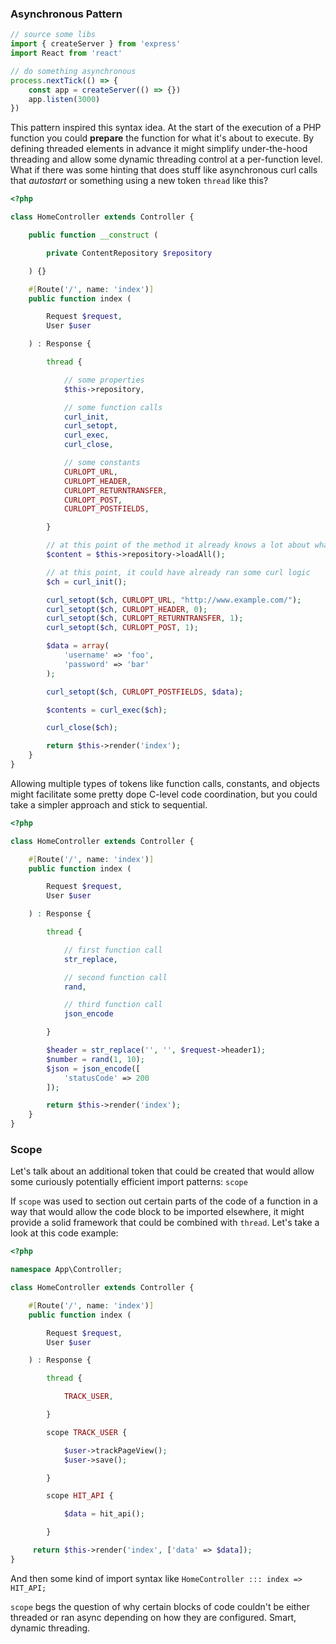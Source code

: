 ### Asynchronous Pattern

```javascript
// source some libs
import { createServer } from 'express'
import React from 'react'

// do something asynchronous
process.nextTick(() => {
    const app = createServer(() => {})
    app.listen(3000)
})
```
This pattern inspired this syntax idea. At the start of the execution of a PHP function you could **prepare** the function for what it's about to execute. By defining threaded elements in advance it might simplify under-the-hood threading and allow some dynamic threading control at a per-function level. What if there was some hinting that does stuff like asynchronous curl calls that *autostart* or something using a new token `thread` like this?

```php
<?php

class HomeController extends Controller {

    public function __construct (

        private ContentRepository $repository

    ) {}

    #[Route('/', name: 'index')]
    public function index (

        Request $request,
        User $user

    ) : Response {

        thread {

            // some properties
            $this->repository,

            // some function calls
            curl_init,
            curl_setopt,
            curl_exec,
            curl_close,

            // some constants
            CURLOPT_URL,
            CURLOPT_HEADER,
            CURLOPT_RETURNTRANSFER,
            CURLOPT_POST,
            CURLOPT_POSTFIELDS,

        }

        // at this point of the method it already knows a lot about what is *about* to be executed
        $content = $this->repository->loadAll();

        // at this point, it could have already ran some curl logic
        $ch = curl_init();

        curl_setopt($ch, CURLOPT_URL, "http://www.example.com/");
        curl_setopt($ch, CURLOPT_HEADER, 0);
        curl_setopt($ch, CURLOPT_RETURNTRANSFER, 1);
        curl_setopt($ch, CURLOPT_POST, 1);

        $data = array(
            'username' => 'foo',
            'password' => 'bar'
        );

        curl_setopt($ch, CURLOPT_POSTFIELDS, $data);

        $contents = curl_exec($ch);

        curl_close($ch);

        return $this->render('index');
    }
}
```

Allowing multiple types of tokens like function calls, constants, and objects might facilitate some pretty dope C-level code coordination, but you could take a simpler approach and stick to sequential.

```php
<?php

class HomeController extends Controller {

    #[Route('/', name: 'index')]
    public function index (

        Request $request,
        User $user

    ) : Response {

        thread {

            // first function call
            str_replace,

            // second function call
            rand,

            // third function call
            json_encode

        }

        $header = str_replace('', '', $request->header1);
        $number = rand(1, 10);
        $json = json_encode([
            'statusCode' => 200
        ]);

        return $this->render('index');
    }
}
```
### Scope
Let's talk about an additional token that could be created that would allow some curiously potentially efficient import patterns: `scope`

If `scope` was used to section out certain parts of the code of a function in a way that would allow the code block to be imported elsewhere, it might provide a solid framework that could be combined with `thread`. Let's take a look at this code example:

```php
<?php

namespace App\Controller;

class HomeController extends Controller {

    #[Route('/', name: 'index')]
    public function index (

        Request $request,
        User $user

    ) : Response {

    	thread {

    		TRACK_USER,

    	}

    	scope TRACK_USER {

    		$user->trackPageView();
    		$user->save();

    	}

    	scope HIT_API {

    		$data = hit_api();

    	}

     return $this->render('index', ['data' => $data]);
}
```

And then some kind of import syntax like `HomeController ::: index => HIT_API;`

`scope` begs the question of why certain blocks of code couldn't be either threaded or ran async depending on how they are configured. Smart, dynamic threading.
